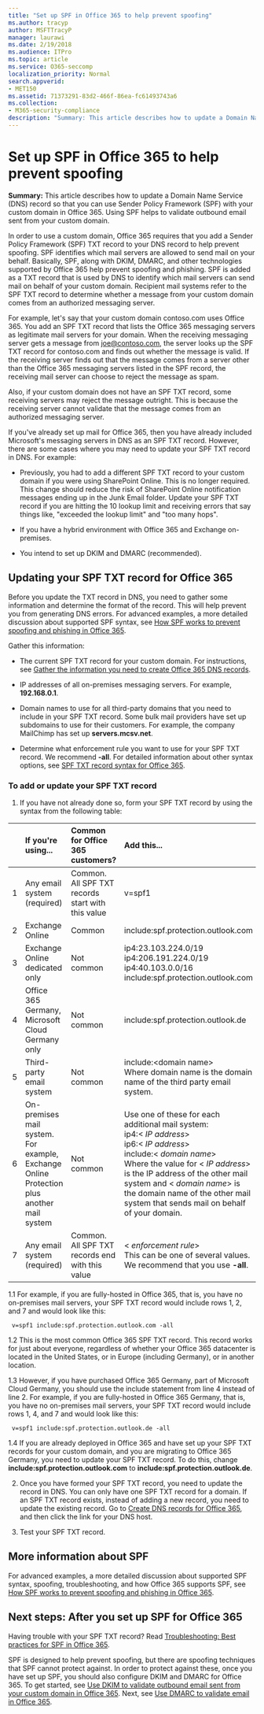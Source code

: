 ```yaml
---
title: "Set up SPF in Office 365 to help prevent spoofing"
ms.author: tracyp
author: MSFTTracyP
manager: laurawi
ms.date: 2/19/2018
ms.audience: ITPro
ms.topic: article
ms.service: O365-seccomp
localization_priority: Normal
search.appverid:
- MET150
ms.assetid: 71373291-83d2-466f-86ea-fc61493743a6
ms.collection:
- M365-security-compliance
description: "Summary: This article describes how to update a Domain Name Service (DNS) record so that you can use Sender Policy Framework (SPF) with your custom domain in Office 365. Using SPF helps to validate outbound email sent from your custom domain."
---
```


# Set up SPF in Office 365 to help prevent spoofing

 **Summary:** This article describes how to update a Domain Name Service (DNS) record so that you can use Sender Policy Framework (SPF) with your custom domain in Office 365. Using SPF helps to validate outbound email sent from your custom domain. 
  
In order to use a custom domain, Office 365 requires that you add a Sender Policy Framework (SPF) TXT record to your DNS record to help prevent spoofing. SPF identifies which mail servers are allowed to send mail on your behalf. Basically, SPF, along with DKIM, DMARC, and other technologies supported by Office 365 help prevent spoofing and phishing. SPF is added as a TXT record that is used by DNS to identify which mail servers can send mail on behalf of your custom domain. Recipient mail systems refer to the SPF TXT record to determine whether a message from your custom domain comes from an authorized messaging server.
  
For example, let's say that your custom domain contoso.com uses Office 365. You add an SPF TXT record that lists the Office 365 messaging servers as legitimate mail servers for your domain. When the receiving messaging server gets a message from joe@contoso.com, the server looks up the SPF TXT record for contoso.com and finds out whether the message is valid. If the receiving server finds out that the message comes from a server other than the Office 365 messaging servers listed in the SPF record, the receiving mail server can choose to reject the message as spam.
  
Also, if your custom domain does not have an SPF TXT record, some receiving servers may reject the message outright. This is because the receiving server cannot validate that the message comes from an authorized messaging server.
  
If you've already set up mail for Office 365, then you have already included Microsoft's messaging servers in DNS as an SPF TXT record. However, there are some cases where you may need to update your SPF TXT record in DNS. For example:
  
- Previously, you had to add a different SPF TXT record to your custom domain if you were using SharePoint Online. This is no longer required. This change should reduce the risk of SharePoint Online notification messages ending up in the Junk Email folder. Update your SPF TXT record if you are hitting the 10 lookup limit and receiving errors that say things like, "exceeded the lookup limit" and "too many hops".
    
- If you have a hybrid environment with Office 365 and Exchange on-premises.
    
- You intend to set up DKIM and DMARC (recommended).
    
## Updating your SPF TXT record for Office 365

Before you update the TXT record in DNS, you need to gather some information and determine the format of the record. This will help prevent you from generating DNS errors. For advanced examples, a more detailed discussion about supported SPF syntax, see [How SPF works to prevent spoofing and phishing in Office 365](how-office-365-uses-spf-to-prevent-spoofing.md#HowSPFWorks).
  
Gather this information:
  
- The current SPF TXT record for your custom domain. For instructions, see [Gather the information you need to create Office 365 DNS records](https://support.office.microsoft.com/en-us/article/Gather-the-information-you-need-to-create-Office-365-DNS-records-77f90d4a-dc7f-4f09-8972-c1b03ea85a67).
    
- IP addresses of all on-premises messaging servers. For example, **192.168.0.1**.
    
- Domain names to use for all third-party domains that you need to include in your SPF TXT record. Some bulk mail providers have set up subdomains to use for their customers. For example, the company MailChimp has set up **servers.mcsv.net**.
    
- Determine what enforcement rule you want to use for your SPF TXT record. We recommend **-all**. For detailed information about other syntax options, see [SPF TXT record syntax for Office 365](how-office-365-uses-spf-to-prevent-spoofing.md#SPFSyntaxO365).
    
### To add or update your SPF TXT record

1. If you have not already done so, form your SPF TXT record by using the syntax from the following table:
    
||**If you're using...**|**Common for Office 365 customers?**|**Add this...**|
|:-----|:-----|:-----|:-----|
|1  <br/> |Any email system (required)  <br/> |Common. All SPF TXT records start with this value  <br/> |v=spf1  <br/> |
|2  <br/> |Exchange Online  <br/> |Common  <br/> |include:spf.protection.outlook.com  <br/> |
|3  <br/> |Exchange Online dedicated only  <br/> |Not common  <br/> |ip4:23.103.224.0/19 ip4:206.191.224.0/19 ip4:40.103.0.0/16 include:spf.protection.outlook.com  <br/> |
|4  <br/> |Office 365 Germany, Microsoft Cloud Germany only  <br/> |Not common  <br/> |include:spf.protection.outlook.de  <br/> |
|5  <br/> |Third-party email system  <br/> |Not common  <br/> |include:\<domain name\>  <br/> Where domain name is the domain name of the third party email system.  <br/> |
|6  <br/> |On-premises mail system. For example, Exchange Online Protection plus another mail system  <br/> |Not common  <br/> | Use one of these for each additional mail system:  <br/>  ip4:\<  _IP address_\>  <br/>  ip6:\<  _IP address_\>  <br/>  include:\<  _domain name_\>  <br/>  Where the value for \<  _IP address_\> is the IP address of the other mail system and \< _domain name_\> is the domain name of the other mail system that sends mail on behalf of your domain.  <br/> |
|7  <br/> |Any email system (required)  <br/> |Common. All SPF TXT records end with this value  <br/> |\< _enforcement rule_\>  <br/> This can be one of several values. We recommend that you use **-all**.  <br/> |
   
1.1  For example, if you are fully-hosted in Office 365, that is, you have no on-premises mail servers, your SPF TXT record would include rows 1, 2, and 7 and would look like this:
    
  ```
   v=spf1 include:spf.protection.outlook.com -all
  ```

1.2  This is the most common Office 365 SPF TXT record. This record works for just about everyone, regardless of whether your Office 365 datacenter is located in the United States, or in Europe (including Germany), or in another location.
    
1.3  However, if you have purchased Office 365 Germany, part of Microsoft Cloud Germany, you should use the include statement from line 4 instead of line 2. For example, if you are fully-hosted in Office 365 Germany, that is, you have no on-premises mail servers, your SPF TXT record would include rows 1, 4, and 7 and would look like this:
    
  ```
   v=spf1 include:spf.protection.outlook.de -all
  ```

1.4  If you are already deployed in Office 365 and have set up your SPF TXT records for your custom domain, and you are migrating to Office 365 Germany, you need to update your SPF TXT record. To do this, change **include:spf.protection.outlook.com** to **include:spf.protection.outlook.de**.
    
2. Once you have formed your SPF TXT record, you need to update the record in DNS. You can only have one SPF TXT record for a domain. If an SPF TXT record exists, instead of adding a new record, you need to update the existing record. Go to [Create DNS records for Office 365](https://docs.microsoft.com/office365/admin/get-help-with-domains/create-dns-records-at-any-dns-hosting-provider?view=o365-worldwide), and then click the link for your DNS host. 
    
3. Test your SPF TXT record.
    
## More information about SPF

For advanced examples, a more detailed discussion about supported SPF syntax, spoofing, troubleshooting, and how Office 365 supports SPF, see [How SPF works to prevent spoofing and phishing in Office 365](how-office-365-uses-spf-to-prevent-spoofing.md#HowSPFWorks).
  
## Next steps: After you set up SPF for Office 365

Having trouble with your SPF TXT record? Read [Troubleshooting: Best practices for SPF in Office 365](how-office-365-uses-spf-to-prevent-spoofing.md#SPFTroubleshoot).
  
 SPF is designed to help prevent spoofing, but there are spoofing techniques that SPF cannot protect against. In order to protect against these, once you have set up SPF, you should also configure DKIM and DMARC for Office 365. To get started, see [Use DKIM to validate outbound email sent from your custom domain in Office 365](use-dkim-to-validate-outbound-email.md). Next, see [Use DMARC to validate email in Office 365](use-dmarc-to-validate-email.md).
  

